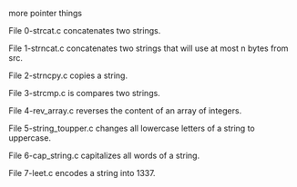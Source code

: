 more pointer things

File 0-strcat.c concatenates two strings.

File 1-strncat.c concatenates two strings that will use at most n bytes from src.

File 2-strncpy.c copies a string.

File 3-strcmp.c is compares two strings.

File 4-rev_array.c reverses the content of an array of integers.

File 5-string_toupper.c changes all lowercase letters of a string to uppercase.

File 6-cap_string.c capitalizes all words of a string.

File 7-leet.c encodes a string into 1337.
